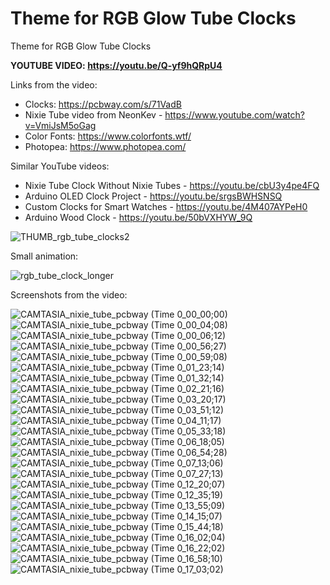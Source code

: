 # Theme for RGB Glow Tube Clocks
Theme for RGB Glow Tube Clocks

**YOUTUBE VIDEO: https://youtu.be/Q-yf9hQRpU4**


Links from the video:
- Clocks: https://pcbway.com/s/71VadB
- Nixie Tube video from NeonKev - https://www.youtube.com/watch?v=VmiJsM5oGag
- Color Fonts: https://www.colorfonts.wtf/
- Photopea: https://www.photopea.com/

Similar YouTube videos:
- Nixie Tube Clock Without Nixie Tubes - https://youtu.be/cbU3y4pe4FQ
- Arduino OLED Clock Project - https://youtu.be/srgsBWHSNSQ
- Custom Clocks for Smart Watches - https://youtu.be/4M407AYPeH0
- Arduino Wood Clock - https://youtu.be/50bVXHYW_9Q



![THUMB_rgb_tube_clocks2](https://github.com/upiir/rgb_glow_tube_clock/assets/117754156/728312a7-f73b-488b-9b61-717084e8d73d)


Small animation:

![rgb_tube_clock_longer](https://github.com/upiir/rgb_glow_tube_clock/assets/117754156/524fdc25-911e-4799-b015-aee75c931fce)




Screenshots from the video:

![CAMTASIA_nixie_tube_pcbway (Time 0_00_00;00)](https://github.com/upiir/rgb_glow_tube_clock/assets/117754156/ed0abfa1-7bed-4304-b38c-1f5e384d161d)
![CAMTASIA_nixie_tube_pcbway (Time 0_00_04;08)](https://github.com/upiir/rgb_glow_tube_clock/assets/117754156/44f2dcc9-854d-4f10-ba9a-05e00fe9f517)
![CAMTASIA_nixie_tube_pcbway (Time 0_00_06;12)](https://github.com/upiir/rgb_glow_tube_clock/assets/117754156/2a0fe04d-9622-41f7-819f-34d59a39ca97)
![CAMTASIA_nixie_tube_pcbway (Time 0_00_56;27)](https://github.com/upiir/rgb_glow_tube_clock/assets/117754156/2c086405-44f6-4a16-9b2b-122b7eb9d879)
![CAMTASIA_nixie_tube_pcbway (Time 0_00_59;08)](https://github.com/upiir/rgb_glow_tube_clock/assets/117754156/6d3af677-85d6-46b8-b3d6-8b24955dbcf8)
![CAMTASIA_nixie_tube_pcbway (Time 0_01_23;14)](https://github.com/upiir/rgb_glow_tube_clock/assets/117754156/9b8a8b3d-7f74-4e4c-9e17-11bbc082fbf1)
![CAMTASIA_nixie_tube_pcbway (Time 0_01_32;14)](https://github.com/upiir/rgb_glow_tube_clock/assets/117754156/86bd3f69-2264-4a59-9068-cbdf6152dffe)
![CAMTASIA_nixie_tube_pcbway (Time 0_02_21;16)](https://github.com/upiir/rgb_glow_tube_clock/assets/117754156/2a0cdde1-aee6-4c89-a1bf-663ceaee081c)
![CAMTASIA_nixie_tube_pcbway (Time 0_03_20;17)](https://github.com/upiir/rgb_glow_tube_clock/assets/117754156/c23e5785-af97-4c4a-a931-76991d90a5e3)
![CAMTASIA_nixie_tube_pcbway (Time 0_03_51;12)](https://github.com/upiir/rgb_glow_tube_clock/assets/117754156/bf514d04-5db2-4f5d-a688-330c401a313a)
![CAMTASIA_nixie_tube_pcbway (Time 0_04_11;17)](https://github.com/upiir/rgb_glow_tube_clock/assets/117754156/2959e8de-460c-4a4c-9176-92a9ba310e20)
![CAMTASIA_nixie_tube_pcbway (Time 0_05_33;18)](https://github.com/upiir/rgb_glow_tube_clock/assets/117754156/6dbf6e92-fde2-4b08-bc0b-aa90388f62b1)
![CAMTASIA_nixie_tube_pcbway (Time 0_06_18;05)](https://github.com/upiir/rgb_glow_tube_clock/assets/117754156/8911f4db-682e-4365-8f5c-e88eb39399ee)
![CAMTASIA_nixie_tube_pcbway (Time 0_06_54;28)](https://github.com/upiir/rgb_glow_tube_clock/assets/117754156/ed801ef9-ccb3-437c-b7a7-98f2dd04392c)
![CAMTASIA_nixie_tube_pcbway (Time 0_07_13;06)](https://github.com/upiir/rgb_glow_tube_clock/assets/117754156/5742be96-dfee-45d1-8325-d8175b695d37)
![CAMTASIA_nixie_tube_pcbway (Time 0_07_27;13)](https://github.com/upiir/rgb_glow_tube_clock/assets/117754156/3c91c544-0ea7-44f8-bc3f-76e646a3d5e0)
![CAMTASIA_nixie_tube_pcbway (Time 0_12_20;07)](https://github.com/upiir/rgb_glow_tube_clock/assets/117754156/60c36362-fa8b-4fbc-9004-6e667956cbfd)
![CAMTASIA_nixie_tube_pcbway (Time 0_12_35;19)](https://github.com/upiir/rgb_glow_tube_clock/assets/117754156/2e40083c-b5c8-4098-b03b-5e0e0d16a146)
![CAMTASIA_nixie_tube_pcbway (Time 0_13_55;09)](https://github.com/upiir/rgb_glow_tube_clock/assets/117754156/e6bba3f4-f637-4f0d-bfc3-05ddd0da5e58)
![CAMTASIA_nixie_tube_pcbway (Time 0_14_15;07)](https://github.com/upiir/rgb_glow_tube_clock/assets/117754156/bd4fa00d-9e90-45d1-9112-e74666b28ecf)
![CAMTASIA_nixie_tube_pcbway (Time 0_15_44;18)](https://github.com/upiir/rgb_glow_tube_clock/assets/117754156/96a67dd1-04b6-4633-b2ec-87619aa63911)
![CAMTASIA_nixie_tube_pcbway (Time 0_16_02;04)](https://github.com/upiir/rgb_glow_tube_clock/assets/117754156/34e2994a-1df5-4940-b17a-24f225f44c70)
![CAMTASIA_nixie_tube_pcbway (Time 0_16_22;02)](https://github.com/upiir/rgb_glow_tube_clock/assets/117754156/80139e50-2add-43b2-8156-3e9919671d58)
![CAMTASIA_nixie_tube_pcbway (Time 0_16_58;10)](https://github.com/upiir/rgb_glow_tube_clock/assets/117754156/1bdc1549-5d61-499c-be92-fd6b7f198bbf)
![CAMTASIA_nixie_tube_pcbway (Time 0_17_03;02)](https://github.com/upiir/rgb_glow_tube_clock/assets/117754156/184ac308-fde6-4e6a-ab6b-65d02d751129)

